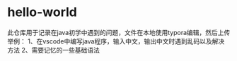 # hello-world
此仓库用于记录在java初学中遇到的问题，文件在本地使用typora编辑，然后上传
举例：
1、在vscode中编写java程序，输入中文，输出中文时遇到乱码以及解决方法
2、需要记忆的一些基础语法
